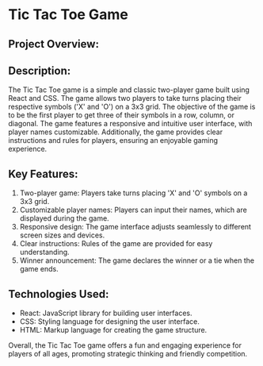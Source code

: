 # Tic Tac Toe Game

## Project Overview:

## Description:
The Tic Tac Toe game is a simple and classic two-player game built using React and CSS. The game allows two players to take turns placing their respective symbols ('X' and 'O') on a 3x3 grid. The objective of the game is to be the first player to get three of their symbols in a row, column, or diagonal. The game features a responsive and intuitive user interface, with player names customizable. Additionally, the game provides clear instructions and rules for players, ensuring an enjoyable gaming experience.

## Key Features:
1. Two-player game: Players take turns placing 'X' and 'O' symbols on a 3x3 grid.
2. Customizable player names: Players can input their names, which are displayed during the game.
3. Responsive design: The game interface adjusts seamlessly to different screen sizes and devices.
4. Clear instructions: Rules of the game are provided for easy understanding.
5. Winner announcement: The game declares the winner or a tie when the game ends.

## Technologies Used:
- React: JavaScript library for building user interfaces.
- CSS: Styling language for designing the user interface.
- HTML: Markup language for creating the game structure.

Overall, the Tic Tac Toe game offers a fun and engaging experience for players of all ages, promoting strategic thinking and friendly competition.